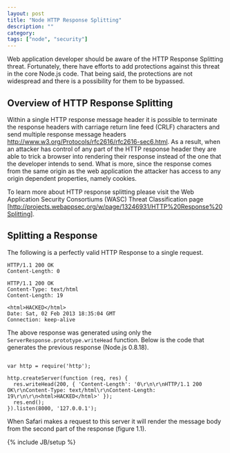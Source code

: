 ```yaml
---
layout: post
title: "Node HTTP Response Splitting"
description: ""
category: 
tags: ["node", "security"]
---
```


Web application developer should be aware of the HTTP Response Splitting threat.  Fortunately, there have efforts to add protections against this threat in the core Node.js code.  That being said, the protections are not widespread and there is a possibility for them to be bypassed.

## Overview of HTTP Response Splitting

Within a single HTTP response message header it is possible to terminate the response headers with carriage return line feed (CRLF) characters and send multiple response message headers http://www.w3.org/Protocols/rfc2616/rfc2616-sec6.html.   As a result, when an attacker has control of any part of the HTTP response header they are able to trick a browser into rendering their response instead of the one that the developer intends to send.  What is more, since the response comes from the same origin as the web application the attacker has access to any origin dependent properties, namely cookies.

To learn more about HTTP response splitting please visit the Web Application Security Consortiums (WASC) Threat Classification page [http://projects.webappsec.org/w/page/13246931/HTTP%20Response%20Splitting].

## Splitting a Response

The following is a perfectly valid HTTP Response to a single request.


```
HTTP/1.1 200 OK
Content-Length: 0
 
HTTP/1.1 200 OK
Content-Type: text/html
Content-Length: 19
 
<html>HACKED</html>
Date: Sat, 02 Feb 2013 18:35:04 GMT
Connection: keep-alive
```

The above response was generated using only the `ServerResponse.prototype.writeHead` function.  Below is the code that generates the previous response (Node.js 0.8.18).

```

var http = require('http');
 
http.createServer(function (req, res) {
  res.writeHead(200, { 'Content-Length': '0\r\n\r\nHTTP/1.1 200 OK\r\nContent-Type: text/html\r\nContent-Length: 19\r\n\r\n<html>HACKED</html>' });
  res.end();
}).listen(8000, '127.0.0.1');

```

When Safari makes a request to this server it will render the message body from the second part of the response (figure 1.1).

{% include JB/setup %}
